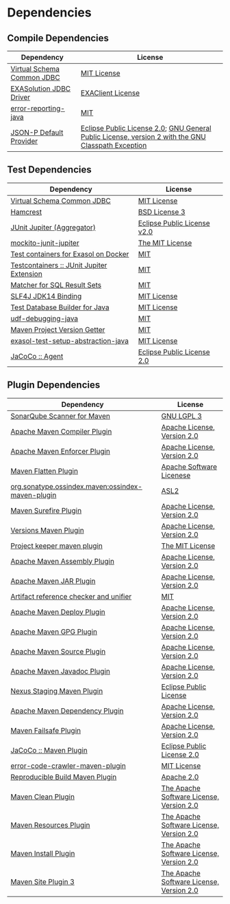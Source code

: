 <!-- @formatter:off -->
# Dependencies

## Compile Dependencies

| Dependency                      | License                                                                                                      |
| ------------------------------- | ------------------------------------------------------------------------------------------------------------ |
| [Virtual Schema Common JDBC][0] | [MIT License][1]                                                                                             |
| [EXASolution JDBC Driver][2]    | [EXAClient License][3]                                                                                       |
| [error-reporting-java][4]       | [MIT][5]                                                                                                     |
| [JSON-P Default Provider][6]    | [Eclipse Public License 2.0][7]; [GNU General Public License, version 2 with the GNU Classpath Exception][8] |

## Test Dependencies

| Dependency                                      | License                           |
| ----------------------------------------------- | --------------------------------- |
| [Virtual Schema Common JDBC][0]                 | [MIT License][1]                  |
| [Hamcrest][9]                                   | [BSD License 3][10]               |
| [JUnit Jupiter (Aggregator)][11]                | [Eclipse Public License v2.0][12] |
| [mockito-junit-jupiter][13]                     | [The MIT License][14]             |
| [Test containers for Exasol on Docker][15]      | [MIT][5]                          |
| [Testcontainers :: JUnit Jupiter Extension][16] | [MIT][17]                         |
| [Matcher for SQL Result Sets][18]               | [MIT][5]                          |
| [SLF4J JDK14 Binding][19]                       | [MIT License][20]                 |
| [Test Database Builder for Java][21]            | [MIT License][22]                 |
| [udf-debugging-java][23]                        | [MIT][5]                          |
| [Maven Project Version Getter][24]              | [MIT][5]                          |
| [exasol-test-setup-abstraction-java][25]        | [MIT License][26]                 |
| [JaCoCo :: Agent][27]                           | [Eclipse Public License 2.0][28]  |

## Plugin Dependencies

| Dependency                                              | License                                        |
| ------------------------------------------------------- | ---------------------------------------------- |
| [SonarQube Scanner for Maven][29]                       | [GNU LGPL 3][30]                               |
| [Apache Maven Compiler Plugin][31]                      | [Apache License, Version 2.0][32]              |
| [Apache Maven Enforcer Plugin][33]                      | [Apache License, Version 2.0][32]              |
| [Maven Flatten Plugin][34]                              | [Apache Software Licenese][35]                 |
| [org.sonatype.ossindex.maven:ossindex-maven-plugin][36] | [ASL2][35]                                     |
| [Maven Surefire Plugin][37]                             | [Apache License, Version 2.0][32]              |
| [Versions Maven Plugin][38]                             | [Apache License, Version 2.0][32]              |
| [Project keeper maven plugin][39]                       | [The MIT License][40]                          |
| [Apache Maven Assembly Plugin][41]                      | [Apache License, Version 2.0][32]              |
| [Apache Maven JAR Plugin][42]                           | [Apache License, Version 2.0][32]              |
| [Artifact reference checker and unifier][43]            | [MIT][5]                                       |
| [Apache Maven Deploy Plugin][44]                        | [Apache License, Version 2.0][32]              |
| [Apache Maven GPG Plugin][45]                           | [Apache License, Version 2.0][32]              |
| [Apache Maven Source Plugin][46]                        | [Apache License, Version 2.0][32]              |
| [Apache Maven Javadoc Plugin][47]                       | [Apache License, Version 2.0][32]              |
| [Nexus Staging Maven Plugin][48]                        | [Eclipse Public License][49]                   |
| [Apache Maven Dependency Plugin][50]                    | [Apache License, Version 2.0][32]              |
| [Maven Failsafe Plugin][51]                             | [Apache License, Version 2.0][32]              |
| [JaCoCo :: Maven Plugin][52]                            | [Eclipse Public License 2.0][28]               |
| [error-code-crawler-maven-plugin][53]                   | [MIT License][54]                              |
| [Reproducible Build Maven Plugin][55]                   | [Apache 2.0][35]                               |
| [Maven Clean Plugin][56]                                | [The Apache Software License, Version 2.0][35] |
| [Maven Resources Plugin][57]                            | [The Apache Software License, Version 2.0][35] |
| [Maven Install Plugin][58]                              | [The Apache Software License, Version 2.0][35] |
| [Maven Site Plugin 3][59]                               | [The Apache Software License, Version 2.0][35] |

[0]: https://github.com/exasol/virtual-schema-common-jdbc/
[1]: https://github.com/exasol/virtual-schema-common-jdbc/blob/main/LICENSE
[2]: http://www.exasol.com
[3]: https://www.exasol.com/support/secure/attachment/155343/EXASOL_SDK-7.0.11.tar.gz
[4]: https://github.com/exasol/error-reporting-java
[5]: https://opensource.org/licenses/MIT
[6]: https://github.com/eclipse-ee4j/jsonp
[7]: https://projects.eclipse.org/license/epl-2.0
[8]: https://projects.eclipse.org/license/secondary-gpl-2.0-cp
[9]: http://hamcrest.org/JavaHamcrest/
[10]: http://opensource.org/licenses/BSD-3-Clause
[11]: https://junit.org/junit5/
[12]: https://www.eclipse.org/legal/epl-v20.html
[13]: https://github.com/mockito/mockito
[14]: https://github.com/mockito/mockito/blob/main/LICENSE
[15]: https://github.com/exasol/exasol-testcontainers
[16]: https://testcontainers.org
[17]: http://opensource.org/licenses/MIT
[18]: https://github.com/exasol/hamcrest-resultset-matcher
[19]: http://www.slf4j.org
[20]: http://www.opensource.org/licenses/mit-license.php
[21]: https://github.com/exasol/test-db-builder-java/
[22]: https://github.com/exasol/test-db-builder-java/blob/main/LICENSE
[23]: https://github.com/exasol/udf-debugging-java/
[24]: https://github.com/exasol/maven-project-version-getter
[25]: https://github.com/exasol/exasol-test-setup-abstraction-java/
[26]: https://github.com/exasol/exasol-test-setup-abstraction-java/blob/main/LICENSE
[27]: https://www.eclemma.org/jacoco/index.html
[28]: https://www.eclipse.org/legal/epl-2.0/
[29]: http://sonarsource.github.io/sonar-scanner-maven/
[30]: http://www.gnu.org/licenses/lgpl.txt
[31]: https://maven.apache.org/plugins/maven-compiler-plugin/
[32]: https://www.apache.org/licenses/LICENSE-2.0.txt
[33]: https://maven.apache.org/enforcer/maven-enforcer-plugin/
[34]: https://www.mojohaus.org/flatten-maven-plugin/
[35]: http://www.apache.org/licenses/LICENSE-2.0.txt
[36]: https://sonatype.github.io/ossindex-maven/maven-plugin/
[37]: https://maven.apache.org/surefire/maven-surefire-plugin/
[38]: http://www.mojohaus.org/versions-maven-plugin/
[39]: https://github.com/exasol/project-keeper/
[40]: https://github.com/exasol/project-keeper/blob/main/LICENSE
[41]: https://maven.apache.org/plugins/maven-assembly-plugin/
[42]: https://maven.apache.org/plugins/maven-jar-plugin/
[43]: https://github.com/exasol/artifact-reference-checker-maven-plugin
[44]: https://maven.apache.org/plugins/maven-deploy-plugin/
[45]: https://maven.apache.org/plugins/maven-gpg-plugin/
[46]: https://maven.apache.org/plugins/maven-source-plugin/
[47]: https://maven.apache.org/plugins/maven-javadoc-plugin/
[48]: http://www.sonatype.com/public-parent/nexus-maven-plugins/nexus-staging/nexus-staging-maven-plugin/
[49]: http://www.eclipse.org/legal/epl-v10.html
[50]: https://maven.apache.org/plugins/maven-dependency-plugin/
[51]: https://maven.apache.org/surefire/maven-failsafe-plugin/
[52]: https://www.jacoco.org/jacoco/trunk/doc/maven.html
[53]: https://github.com/exasol/error-code-crawler-maven-plugin/
[54]: https://github.com/exasol/error-code-crawler-maven-plugin/blob/main/LICENSE
[55]: http://zlika.github.io/reproducible-build-maven-plugin
[56]: http://maven.apache.org/plugins/maven-clean-plugin/
[57]: http://maven.apache.org/plugins/maven-resources-plugin/
[58]: http://maven.apache.org/plugins/maven-install-plugin/
[59]: http://maven.apache.org/plugins/maven-site-plugin/
